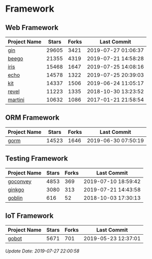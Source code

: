 # Framework

## Web Framework

| Project Name | Stars | Forks | Last Commit |
| ------------ | ----- | ----- | ----------- |
| [gin](https://github.com/gin-gonic/gin) | 29605 | 3421 | 2019-07-27 01:06:37 |
| [beego](https://github.com/astaxie/beego) | 21355 | 4319 | 2019-07-21 14:58:28 |
| [iris](https://github.com/kataras/iris) | 15468 | 1647 | 2019-07-25 14:08:16 |
| [echo](https://github.com/labstack/echo) | 14578 | 1322 | 2019-07-25 20:39:03 |
| [kit](https://github.com/go-kit/kit) | 14337 | 1506 | 2019-06-24 11:05:17 |
| [revel](https://github.com/revel/revel) | 11223 | 1335 | 2018-10-30 13:23:52 |
| [martini](https://github.com/go-martini/martini) | 10632 | 1086 | 2017-01-21 21:58:54 |

## ORM Framework

| Project Name | Stars | Forks | Last Commit |
| ------------ | ----- | ----- | ----------- |
| [gorm](https://github.com/jinzhu/gorm) | 14523 | 1646 | 2019-06-30 07:50:19 |

## Testing Framework

| Project Name | Stars | Forks | Last Commit |
| ------------ | ----- | ----- | ----------- |
| [goconvey](https://github.com/smartystreets/goconvey) | 4853 | 369 | 2019-07-10 18:59:42 |
| [ginkgo](https://github.com/onsi/ginkgo) | 3080 | 313 | 2019-07-21 14:43:58 |
| [goblin](https://github.com/franela/goblin) | 616 | 52 | 2018-10-03 17:30:13 |

## IoT Framework

| Project Name | Stars | Forks | Last Commit |
| ------------ | ----- | ----- | ----------- |
| [gobot](https://github.com/hybridgroup/gobot) | 5671 | 701 | 2019-05-23 12:37:01 |

*Update Date: 2019-07-27 22:00:58*